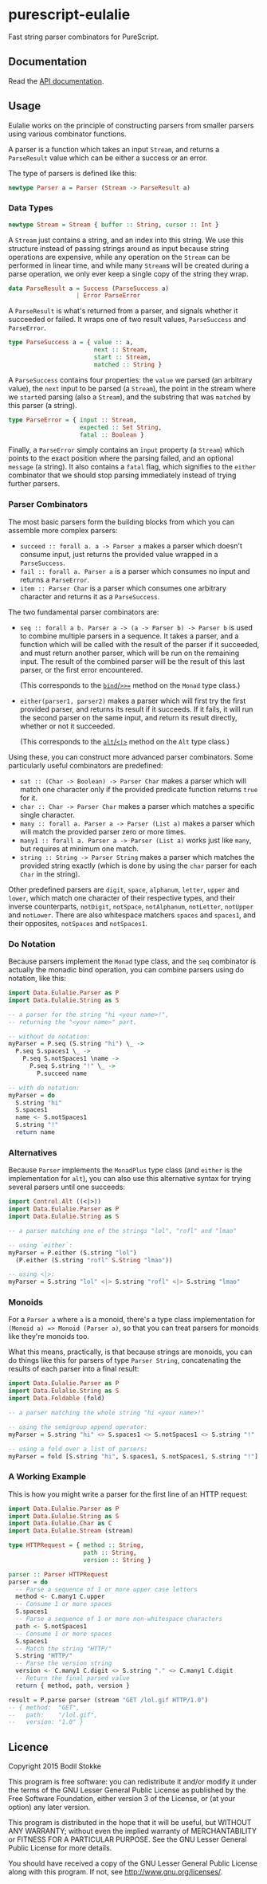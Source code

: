 # purescript-eulalie

Fast string parser combinators for PureScript.

## Documentation

Read the [API documentation](https://pursuit.purescript.org/packages/purescript-eulalie/).

## Usage

Eulalie works on the principle of constructing parsers from smaller
parsers using various combinator functions.

A parser is a function which takes an input `Stream`, and returns a
`ParseResult` value which can be either a success or an error.

The type of parsers is defined like this:

```purescript
newtype Parser a = Parser (Stream -> ParseResult a)
```

### Data Types

```purescript
newtype Stream = Stream { buffer :: String, cursor :: Int }
```

A `Stream` just contains a string, and an index into this string. We
use this structure instead of passing strings around as input because
string operations are expensive, while any operation on the `Stream`
can be performed in linear time, and while many `Stream`s will be
created during a parse operation, we only ever keep a single copy of
the string they wrap.

```purescript
data ParseResult a = Success (ParseSuccess a)
                   | Error ParseError
```

A `ParseResult` is what's returned from a parser, and signals whether
it succeeded or failed. It wraps one of two result values,
`ParseSuccess` and `ParseError`.

```purescript
type ParseSuccess a = { value :: a,
                        next :: Stream,
                        start :: Stream,
                        matched :: String }
```

A `ParseSuccess` contains four properties: the `value` we parsed (an
arbitrary value), the `next` input to be parsed (a `Stream`), the
point in the stream where we `start`ed parsing (also a `Stream`), and
the substring that was `matched` by this parser (a string).

```purescript
type ParseError = { input :: Stream,
                    expected :: Set String,
                    fatal :: Boolean }
```

Finally, a `ParseError` simply contains an `input` property (a
`Stream`) which points to the exact position where the parsing failed,
and an optional `message` (a string). It also contains a `fatal` flag,
which signifies to the `either` combinator that we should stop parsing
immediately instead of trying further parsers.

### Parser Combinators

The most basic parsers form the building blocks from which you can
assemble more complex parsers:

  * `succeed :: forall a. a -> Parser a` makes a parser which doesn't
    consume input, just returns the provided value wrapped in a
    `ParseSuccess`.
  * `fail :: forall a. Parser a` is a parser which consumes no input
    and returns a `ParseError`.
  * `item :: Parser Char` is a parser which consumes one arbitrary
    character and returns it as a `ParseSuccess`.

The two fundamental parser combinators are:

  * `seq :: forall a b. Parser a -> (a -> Parser b) -> Parser b` is
    used to combine multiple parsers in a sequence. It takes a parser,
    and a function which will be called with the result of the parser
    if it succeeded, and must return another parser, which will be run
    on the remaining input. The result of the combined parser will be
    the result of this last parser, or the first error encountered.

    (This corresponds to the
    [`bind`/`>>=`](https://pursuit.purescript.org/packages/purescript-prelude/0.1.4/docs/Prelude#v:bind)
    method on the `Monad` type class.)

  * `either(parser1, parser2)` makes a parser which will first try the
    first provided parser, and returns its result if it succeeds. If
    it fails, it will run the second parser on the same input, and
    return its result directly, whether or not it succeeded.

    (This corresponds to the
    [`alt`/`<|>`](https://pursuit.purescript.org/packages/purescript-control/0.3.2/docs/Control.Alt#v:alt)
    method on the `Alt` type class.)

Using these, you can construct more advanced parser combinators. Some particularly useful combinators are predefined:

  * `sat :: (Char -> Boolean) -> Parser Char` makes a parser which
    will match one character only if the provided predicate function
    returns `true` for it.
  * `char :: Char -> Parser Char` makes a parser which matches a
    specific single character.
  * `many :: forall a. Parser a -> Parser (List a)` makes a parser
    which will match the provided parser zero or more times.
  * `many1 :: forall a. Parser a -> Parser (List a)` works just like
    `many`, but requires at minimum one match.
  * `string :: String -> Parser String` makes a parser which matches
    the provided string exactly (which is done by using the `char`
    parser for each `Char` in the string).

Other predefined parsers are `digit`, `space`, `alphanum`, `letter`,
`upper` and `lower`, which match one character of their respective
types, and their inverse counterparts, `notDigit`, `notSpace`,
`notAlphanum`, `notLetter`, `notUpper` and `notLower`. There are also
whitespace matchers `spaces` and `spaces1`, and their opposites,
`notSpaces` and `notSpaces1`.

### Do Notation

Because parsers implement the `Monad` type class, and the `seq`
combinator is actually the monadic bind operation, you can combine
parsers using do notation, like this:

```purescript
import Data.Eulalie.Parser as P
import Data.Eulalie.String as S

-- a parser for the string "hi <your name>!",
-- returning the "<your name>" part.

-- without do notation:
myParser = P.seq (S.string "hi") \_ ->
  P.seq S.spaces1 \_ ->
    P.seq S.notSpaces1 \name ->
      P.seq S.string "!" \_ ->
        P.succeed name

-- with do notation:
myParser = do
  S.string "hi"
  S.spaces1
  name <- S.notSpaces1
  S.string "!"
  return name
```

### Alternatives

Because `Parser` implements the `MonadPlus` type class (and `either`
is the implementation for `alt`), you can also use this alternative
syntax for trying several parsers until one succeeds:

```purescript
import Control.Alt ((<|>))
import Data.Eulalie.Parser as P
import Data.Eulalie.String as S

-- a parser matching one of the strings "lol", "rofl" and "lmao"

-- using `either`:
myParser = P.either (S.string "lol")
  (P.either (S.string "rofl" S.String "lmao"))

-- using <|>:
myParser = S.string "lol" <|> S.string "rofl" <|> S.string "lmao"
```

### Monoids

For a `Parser a` where `a` is a monoid, there's a type class
implementation for `(Monoid a) => Monoid (Parser a)`, so that you can
treat parsers for monoids like they're monoids too.

What this means, practically, is that because strings are monoids, you
can do things like this for parsers of type `Parser String`,
concatenating the results of each parser into a final result:

```purescript
import Data.Eulalie.Parser as P
import Data.Eulalie.String as S
import Data.Foldable (fold)

-- a parser matching the whole string "hi <your name>!"

-- using the semigroup append operator:
myParser = S.string "hi" <> S.spaces1 <> S.notSpaces1 <> S.string "!"

-- using a fold over a list of parsers:
myParser = fold [S.string "hi", S.spaces1, S.notSpaces1, S.string "!"]
```

### A Working Example

This is how you might write a parser for the first line of an HTTP
request:

```purescript
import Data.Eulalie.Parser as P
import Data.Eulalie.String as S
import Data.Eulalie.Char as C
import Data.Eulalie.Stream (stream)

type HTTPRequest = { method :: String,
                     path :: String,
                     version :: String }

parser :: Parser HTTPRequest
parser = do
  -- Parse a sequence of 1 or more upper case letters
  method <- C.many1 C.upper
  -- Consume 1 or more spaces
  S.spaces1
  -- Parse a sequence of 1 or more non-whitespace characters
  path <- S.notSpaces1
  -- Consume 1 or more spaces
  S.spaces1
  -- Match the string "HTTP/"
  S.string "HTTP/"
  -- Parse the version string
  version <- C.many1 C.digit <> S.string "." <> C.many1 C.digit
  -- Return the final parsed value
  return { method, path, version }

result = P.parse parser (stream "GET /lol.gif HTTP/1.0")
-- { method:  "GET",
--   path:    "/lol.gif",
--   version: "1.0" }
```

## Licence

Copyright 2015 Bodil Stokke

This program is free software: you can redistribute it and/or modify
it under the terms of the GNU Lesser General Public License as
published by the Free Software Foundation, either version 3 of the
License, or (at your option) any later version.

This program is distributed in the hope that it will be useful, but
WITHOUT ANY WARRANTY; without even the implied warranty of
MERCHANTABILITY or FITNESS FOR A PARTICULAR PURPOSE. See the GNU
Lesser General Public License for more details.

You should have received a copy of the GNU Lesser General Public
License along with this program. If not, see
<http://www.gnu.org/licenses/>.

